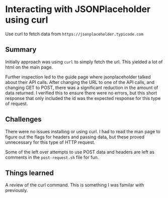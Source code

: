 # Interacting with JSONPlaceholder using curl
Use curl to fetch data from `https://jsonplaceholder.typicode.com`


## Summary

Initially approach was using `curl` to simply fetch the url.  This yielded a lot of html on the main page.

Further inspection led to the guide page where jsonplaceholder talked about their API calls.  After changing the URL to one of the API calls, and changing GET to POST, there was a significant reduction in the amount of data returned.  I verified this to ensure there were no errors, but this short response that only included the id was the expected response for this type of request.

## Challenges
There were no issues installing or using curl.  I had to read the man page to figure out the flags for headers and passing data, but these proved unnecessary for this type of HTTP request.

Some of the left over attempts to use POST data and headers are left as comments in the `post-request.sh` file for fun.

## Things learned
A review of the curl command.  This is something I was familar with previously.
